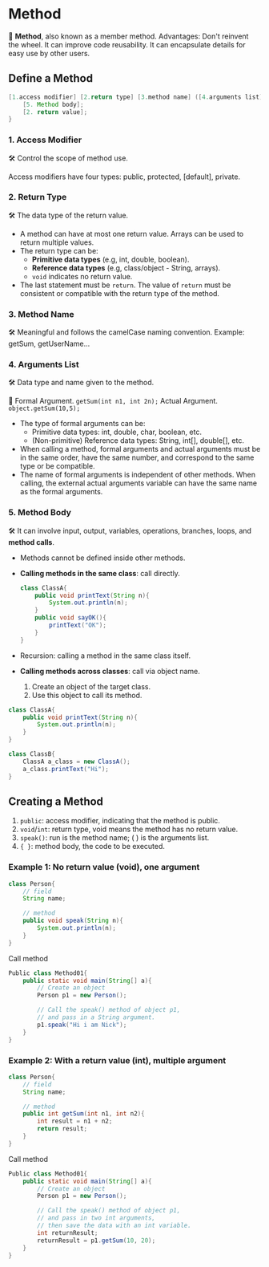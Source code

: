 # Method

📌 **Method**, also known as a member method. Advantages: Don't reinvent the wheel.
   It can improve code reusability.
   It can encapsulate details for easy use by other users.

## Define a Method

```java
[1.access modifier] [2.return type] [3.method name] ([4.arguments list]) {
    [5. Method body];
    [2. return value];
}
```

### 1. **Access Modifier**

🛠 Control the scope of method use.

Access modifiers have four types: public, protected, [default], private.

### 2. **Return Type**

🛠 The data type of the return value.

- A method can have at most one return value. Arrays can be used to return multiple values.
- The return type can be:
    - **Primitive data types** (e.g, int, double, boolean).
    - **Reference data types** (e.g, class/object - String, arrays).
    - `void` indicates no return value.
- The last statement must be `return`. The value of `return` must be consistent or compatible with the return type of the method.

### 3. **Method Name**

🛠 Meaningful and follows the camelCase naming convention. Example: getSum, getUserName…

### 4. **Arguments List**

🛠 Data type and name given to the method.

📌 Formal Argument. `getSum(int n1, int 2n);` Actual Argument. `object.getSum(10,5);`

- The type of formal arguments can be:
    - Primitive data types: int, double, char, boolean, etc.
    - (Non-primitive) Reference data types: String, int[], double[], etc.
- When calling a method, formal arguments and actual arguments must be in the same order, have the same number, and correspond to the same type or be compatible.
- The name of formal arguments is independent of other methods. When calling, the external actual arguments variable can have the same name as the formal arguments.

### 5. **Method Body**

🛠 It can involve input, output, variables, operations, branches, loops, and **method calls**.

- Methods cannot be defined inside other methods.
- **Calling methods in the same class**: call directly.
  
    ```java
    class ClassA{
    	public void printText(String n){
    		System.out.println(n);	
    	}
    	public void sayOK(){
    		printText("OK");
    	}
    }
    ```
    
- Recursion: calling a method in the same class itself.
  
- **Calling methods across classes**: call via object name.
    1. Create an object of the target class.
    2. Use this object to call its method.

```java
class ClassA{
	public void printText(String n){
		System.out.println(n);	
	}
}

class ClassB{
	ClassA a_class = new ClassA();
	a_class.printText("Hi");
}
```

## Creating a Method

1. `public`: access modifier, indicating that the method is public.
2. `void`/`int`: return type, void means the method has no return value.
3. `speak()`: run is the method name; ( ) is the arguments list.
4. `{ }`: method body, the code to be executed.

### Example 1: No return value (void), one argument

```java
class Person{
	// field
	String name;

	// method
	public void speak(String n){
		System.out.println(n);
	}
}
```

Call method 

```java
Public class Method01{
	public static void main(String[] a){
		// Create an object
		Person p1 = new Person();

		// Call the speak() method of object p1,
		// and pass in a String argument.
		p1.speak("Hi i am Nick");
	}
}
```

### Example 2: With a return value (int), multiple argument

```java
class Person{
	// field
	String name;

	// method
	public int getSum(int n1, int n2){
		int result = n1 + n2;
		return result;
	}
}
```

Call method 

```java
Public class Method01{
	public static void main(String[] a){
		// Create an object
		Person p1 = new Person();

		// Call the speak() method of object p1,
		// and pass in two int arguments,
		// then save the data with an int variable.
		int returnResult;
		returnResult = p1.getSum(10, 20);
	}
}
```